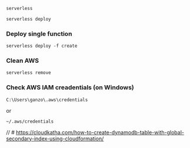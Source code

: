 ```bash
serverless
```

```
serverless deploy
```

### Deploy single function

```
serverless deploy -f create
```

### Clean AWS

```
serverless remove
```

### Check AWS IAM creadentials (on Windows)

```
C:\Users\ganzo\.aws\credentials
```

or

```
~/.aws/credentials
```

// # https://cloudkatha.com/how-to-create-dynamodb-table-with-global-secondary-index-using-cloudformation/
